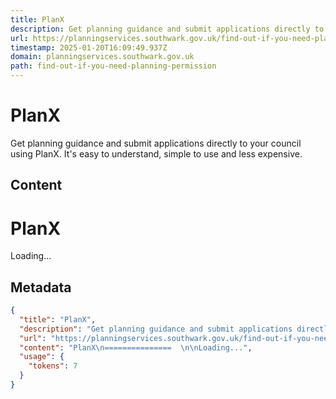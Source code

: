 ```yaml
---
title: PlanX
description: Get planning guidance and submit applications directly to your council using PlanX. It's easy to understand, simple to use and less expensive.
url: https://planningservices.southwark.gov.uk/find-out-if-you-need-planning-permission
timestamp: 2025-01-20T16:09:49.937Z
domain: planningservices.southwark.gov.uk
path: find-out-if-you-need-planning-permission
---
```


# PlanX


Get planning guidance and submit applications directly to your council using PlanX. It's easy to understand, simple to use and less expensive.


## Content

PlanX
===============  

Loading...

## Metadata

```json
{
  "title": "PlanX",
  "description": "Get planning guidance and submit applications directly to your council using PlanX. It's easy to understand, simple to use and less expensive.",
  "url": "https://planningservices.southwark.gov.uk/find-out-if-you-need-planning-permission",
  "content": "PlanX\n===============  \n\nLoading...",
  "usage": {
    "tokens": 7
  }
}
```

